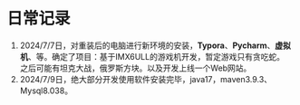 # 日常记录

1.   2024/7/7日，对重装后的电脑进行新环境的安装，**Typora**、**Pycharm**、**虚拟机**、等。确定了项目：基于IMX6ULL的游戏机开发，暂定游戏只有贪吃蛇。之后可能有坦克大战，俄罗斯方块。以及开发上线一个Web网站。
2.   2024/7/9日，绝大部分开发使用软件安装完毕，java17，maven3.9.3、Mysql8.038。
